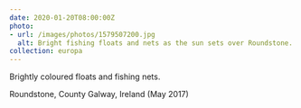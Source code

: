 ```yaml
---
date: 2020-01-20T08:00:00Z
photo:
- url: /images/photos/1579507200.jpg
  alt: Bright fishing floats and nets as the sun sets over Roundstone.
collection: europa
---
```

Brightly coloured floats and fishing nets.

Roundstone, County Galway, Ireland (May 2017)
